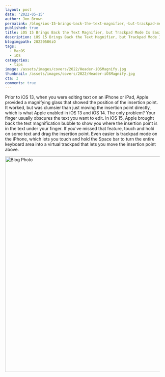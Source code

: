 ```yaml
---
layout: post
date: '2022-05-15'
author: Jon Brown
permalink: /blog/ios-15-brings-back-the-text-magnifier,-but-trackpad-mode-is-easier/
published: true
title: iOS 15 Brings Back the Text Magnifier, but Trackpad Mode Is Easier
description: iOS 15 Brings Back the Text Magnifier, but Trackpad Mode Is Easier
blogimgpath: 20220506iO
tags:
  - MacOS
  - iOS
categories:
  - tips
image: /assets/images/covers/2022/Header-iOSMagnify.jpg
thumbnail: /assets/images/covers/2022/Header-iOSMagnify.jpg
cta: 3
comments: true
---
```

Prior to iOS 13, when you were editing text on an iPhone or iPad, Apple
provided a magnifying glass that showed the position of the insertion
point. It worked, but was clumsier than just moving the insertion point
directly, which is what Apple enabled in iOS 13 and iOS 14. The only
problem? Your finger usually obscures the text you want to edit. In iOS
15, Apple brought back the text magnification bubble to show you where
the insertion point is in the text under your finger. If you've missed
that feature, touch and hold on some text and drag the insertion point.
Even easier is trackpad mode on the iPhone, which lets you touch and
hold the Space bar to turn the entire keyboard area into a virtual
trackpad that lets you move the insertion point above.

<img alt="Blog Photo" src="{{ site.site_cdn }}/assets/images/blog/2022/20220506iO/image2.jpeg" class="img-fluid rounded m-2" width="700" />
